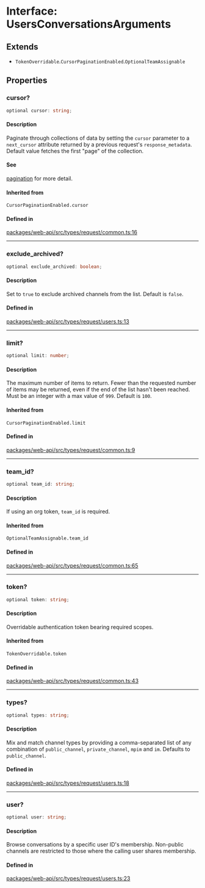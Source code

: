 # Interface: UsersConversationsArguments

## Extends

- `TokenOverridable`.`CursorPaginationEnabled`.`OptionalTeamAssignable`

## Properties

### cursor?

```ts
optional cursor: string;
```

#### Description

Paginate through collections of data by setting the `cursor` parameter to a `next_cursor` attribute
returned by a previous request's `response_metadata`.
Default value fetches the first "page" of the collection.

#### See

[pagination](https://api.slack.com/docs/pagination) for more detail.

#### Inherited from

`CursorPaginationEnabled.cursor`

#### Defined in

[packages/web-api/src/types/request/common.ts:16](https://github.com/slackapi/node-slack-sdk/blob/main/packages/web-api/src/types/request/common.ts#L16)

***

### exclude\_archived?

```ts
optional exclude_archived: boolean;
```

#### Description

Set to `true` to exclude archived channels from the list. Default is `false`.

#### Defined in

[packages/web-api/src/types/request/users.ts:13](https://github.com/slackapi/node-slack-sdk/blob/main/packages/web-api/src/types/request/users.ts#L13)

***

### limit?

```ts
optional limit: number;
```

#### Description

The maximum number of items to return. Fewer than the requested number of items may be returned,
even if the end of the list hasn't been reached. Must be an integer with a max value of `999`. Default is `100`.

#### Inherited from

`CursorPaginationEnabled.limit`

#### Defined in

[packages/web-api/src/types/request/common.ts:9](https://github.com/slackapi/node-slack-sdk/blob/main/packages/web-api/src/types/request/common.ts#L9)

***

### team\_id?

```ts
optional team_id: string;
```

#### Description

If using an org token, `team_id` is required.

#### Inherited from

`OptionalTeamAssignable.team_id`

#### Defined in

[packages/web-api/src/types/request/common.ts:65](https://github.com/slackapi/node-slack-sdk/blob/main/packages/web-api/src/types/request/common.ts#L65)

***

### token?

```ts
optional token: string;
```

#### Description

Overridable authentication token bearing required scopes.

#### Inherited from

`TokenOverridable.token`

#### Defined in

[packages/web-api/src/types/request/common.ts:43](https://github.com/slackapi/node-slack-sdk/blob/main/packages/web-api/src/types/request/common.ts#L43)

***

### types?

```ts
optional types: string;
```

#### Description

Mix and match channel types by providing a comma-separated list of any combination of
`public_channel`, `private_channel`, `mpim` and `im`. Defaults to `public_channel`.

#### Defined in

[packages/web-api/src/types/request/users.ts:18](https://github.com/slackapi/node-slack-sdk/blob/main/packages/web-api/src/types/request/users.ts#L18)

***

### user?

```ts
optional user: string;
```

#### Description

Browse conversations by a specific user ID's membership.
Non-public channels are restricted to those where the calling user shares membership.

#### Defined in

[packages/web-api/src/types/request/users.ts:23](https://github.com/slackapi/node-slack-sdk/blob/main/packages/web-api/src/types/request/users.ts#L23)
